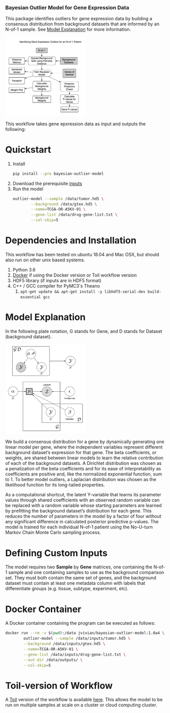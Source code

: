 ### Bayesian Outlier Model for Gene Expression Data

This package identifies outliers for gene expression data by building a consensus distribution from background datasets that are informed by an N-of-1 sample. 
See [Model Explanation](#model-explanation) for more information.

<img src="/imgs/Experimental-Protocol.png" height="50%" width="50%">

This workflow takes gene epxression data as input and outputs the following:


# Quickstart
1. Install
    ```bash
    pip install --pre bayesian-outlier-model
    ```
2. Download the prerequisite [inputs](https://github.com/jvivian/Bayesian-Outlier-Model/wiki/Model-Inputs)
3. Run the model
    ```bash
    outlier-model --sample /data/tumor.hd5 \
            --background /data/gtex.hd5 \
            --name=TCGA-OR-A5KV-01 \
            --gene-list /data/drug-gene-list.txt \
            --col-skip=5
    ```

# Dependencies and Installation

This workflow has been tested on ubuntu 18.04 and Mac OSX, but should also run on other unix based systems.

1. Python 3.6
2. [Docker](https://docs.docker.com/install/) if using the Docker version or Toil workflow version
3. HDF5 library (if inputs are in HDF5 format)
4. C++ / GCC compiler for PyMC3's Theano 
    1. `apt-get update && apt-get install -y libhdf5-serial-dev build-essential gcc`

# Model Explanation

In the following plate notation, G stands for Gene, and D stands for Dataset (background dataset).

<img src="/imgs/Plate-Notation.png" height="50%" width="50%">

We build a consensus distribution for a gene by dynamically generating one linear model per gene, where the independent 
variables represent different background dataset’s expression for that gene. 
The beta coefficients, or weights, are shared between linear models to learn the relative contribution of each of the background datasets.
A Dirichlet distribution was chosen as a penalization of the beta coefficients and for its ease of interpretability 
as coefficients are positive and, like the normalized exponential function, sum to 1. 
To better model outliers, a Laplacian distribution was chosen as the likelihood function for its long-tailed properties.

As a computational shortcut, the latent Y-variable that learns its parameter values through shared coefficients with an observed random variable can be replaced with a random variable whose starting parameters are learned by prefitting the background dataset’s distribution for each gene.
This reduces the number of parameters in the model by a factor of four without any significant difference in calculated posterior predictive p-values. The model is trained for each individual N-of-1 patient using the No-U-turn Markov Chain Monte Carlo sampling process. 

# Defining Custom Inputs

The model requires two **Sample** by **Gene** matrices, one containing the N-of-1 sample and one containing samples to use as the background comparison set. 
They must both contain the same set of genes, and the background dataset must contain at least one metadata column with labels that differentiate groups (e.g. tissue, subtype, experiment, etc).

# Docker Container

A Docker container containing the program can be executed as follows:

```bash
docker run --rm -v $(pwd):/data jvivian/bayesian-outlier-model:1.0a4 \
        outlier-model --sample /data/inputs/tumor.hd5 \
        --background /data/inputs/gtex.hd5 \
        --name=TCGA-OR-A5KV-01 \
        --gene-list /data/inputs/drug-gene-list.txt \
        --out-dir /data/outputs/ \
        --col-skip=5
```

# Toil-version of Workflow

A [Toil](https://toil.readthedocs.io/) version of the workflow is available [here](https://github.com/jvivian/Bayesian-Outlier-Model/blob/master/toil-workflow/toil-outlier-model.py). This allows the model to be run on multiple samples at scale on a cluster or cloud computing cluster.
